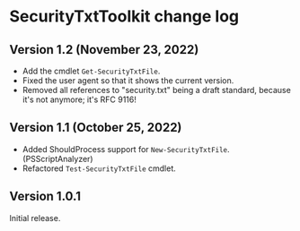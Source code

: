 # SecurityTxtToolkit change log

## Version 1.2 (November 23, 2022)
- Add the cmdlet `Get-SecurityTxtFile`.
- Fixed the user agent so that it shows the current version.
- Removed all references to "security.txt" being a draft standard, because it's not anymore;  it's RFC 9116!

## Version 1.1 (October 25, 2022)
- Added ShouldProcess support for `New-SecurityTxtFile`. (PSScriptAnalyzer)
- Refactored `Test-SecurityTxtFile` cmdlet.

## Version 1.0.1
Initial release.